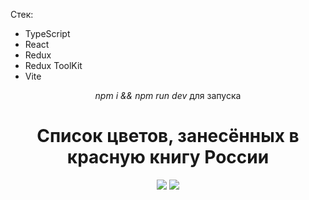 Стек:
   - TypeScript
   - React
   - Redux
   - Redux ToolKit
   - Vite

<div align='center'>
   <p><i>npm i && npm run dev</i> для запуска</p>

   <h1>Список цветов, занесённых в красную книгу России</h1>

   <img src='https://sun9-17.userapi.com/impg/oo4LSpDeIKZSAizi9zph4aarTcdrNQUtu4BqIA/SwCqVAC2Aik.jpg?size=1088x605&quality=96&sign=28d1acf3ea7dfa896fae7c781c51e69d&type=album'></img>
   <img src='https://sun9-46.userapi.com/impg/83iZh4CKl7iHfUoKGVR5fJKQHzPQqCST1j8MDw/7yWpWuyXeZ8.jpg?size=346x695&quality=96&sign=708f9580f0a7b62626f928f91a04cc59&type=album'></img>
</div>
